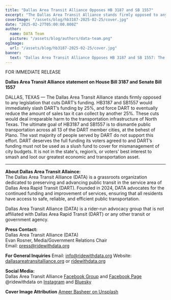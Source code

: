 ```yaml
---
title: "Dallas Area Transit Alliance Opposes HB 3187 and SB 1557"
excerpt: "The Dallas Area Transit Alliance stands firmly opposed to any legislation that cuts DART’s funding."
coverImage: "/assets/blog/hb3187-2025-02-25/cover.jpg"
date: "2025-02-27T05:00:00.000Z"
author:
  name: DATA Team
  picture: "/assets/blog/authors/data-team.png"
ogImage:
  url: "/assets/blog/hb3187-2025-02-25/cover.jpg"
banner: 
  text: "Dallas Area Transit Alliance Opposes HB 3187 and SB 1557: The Dallas Area Transit Alliance stands firmly opposed to any legislation that cuts DART’s funding"
---
```


FOR IMMEDIATE RELEASE

**Dallas Area Transit Alliance statement on House Bill 3187 and Senate Bill 1557**  

DALLAS, TEXAS — The Dallas Area Transit Alliance stands firmly opposed to any legislation that cuts DART’s funding. HB3187 and SB1557 would immediately slash DART’s funding by 25%, and force DART to eventually reduce the amount of sales tax it can collect by another 25%. These cuts would deal irreparable harm to the transportation infrastructure of North Texas. The ultimate goal of HB3187 and SB1557 is to dismantle public transportation across all 13 of the DART member cities, at the behest of Plano. The vast majority of people served by DART do not support this effort. DART deserves the full funding its voters agreed to and DART’s funding must not be used as a slush fund to cover for mismanagement of city budgets. It is not in the state's, region’s, or voters' best interest to smash and loot our greatest economic and transportation asset.

---

**About Dallas Area Transit Allaince:**  
The Dallas Area Transit Alliance (DATA) is a grassroots organization dedicated to preserving and advancing public transit in the service area of Dallas Area Rapid Transit (DART). Founded in 2024, DATA advocates for the continued funding and improvement of services, ensuring that all residents have access to safe, reliable, and efficient public transportation.  

Dallas Area Transit Alliance (DATA) is a rider-run advocacy group that is not affiliated with Dallas Area Rapid Transit (DART) or any other transit or government agency.  

**Press Contact:**  
Dallas Area Transit Alliance (DATA)  
Evan Rosner, Media/Government Relations Chair    
Email: [press@ridewithdata.org](mailto:press@ridewithdata.org)  

**For General Inquiries**
Email: [info@ridewithdata.org](mailto:info@ridewithdata.org)
Website: [dallasareatransitalliance.org](https://dallasareatransitalliance.org) or [ridewithdata.org](https://ridewithdata.org)  

**Social Media:**  
Dallas Area Transit Alliance [Facebook Group](https://www.facebook.com/groups/7092451177524504) and [Facebook Page](https://www.facebook.com/profile.php?id=61563559341185)  
@ridewithdata on [Instagram](https://instagram.com/ridewithdata) and [Bluesky](https://bsky.app/profile/ridewithdata.org)  

**Cover Image Attribution**
[Ameer Basheer on Unsplash](https://unsplash.com/photos/the-ceiling-of-a-building-with-a-circular-light-XxTNga90djU)  


